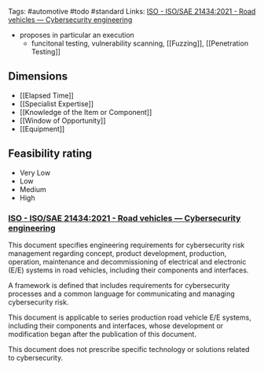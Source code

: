 Tags:  #automotive #todo #standard
Links: [ISO - ISO/SAE 21434:2021 - Road vehicles — Cybersecurity engineering](https://www.iso.org/standard/70918.html)

- proposes in particular an execution
	- funcitonal testing, vulnerability scanning, [[Fuzzing]], [[Penetration Testing]]

## Dimensions
- [[Elapsed Time]]
- [[Specialist Expertise]]
- [[Knowledge of the Item or Component]]
- [[Window of Opportunity]] 
- [[Equipment]]

## Feasibility rating
- Very Low
- Low
- Medium
- High


### [ISO - ISO/SAE 21434:2021 - Road vehicles — Cybersecurity engineering](https://www.iso.org/standard/70918.html)

This document specifies engineering requirements for cybersecurity risk management regarding concept, product development, production, operation, maintenance and decommissioning of electrical and electronic (E/E) systems in road vehicles, including their components and interfaces.

A framework is defined that includes requirements for cybersecurity processes and a common language for communicating and managing cybersecurity risk.

This document is applicable to series production road vehicle E/E systems, including their components and interfaces, whose development or modification began after the publication of this document.

This document does not prescribe specific technology or solutions related to cybersecurity.